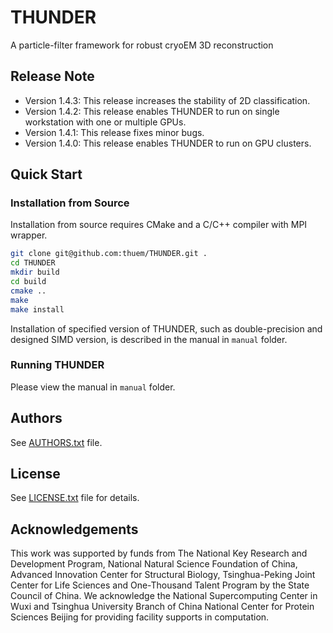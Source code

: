 # THUNDER
A particle-filter framework for robust cryoEM 3D reconstruction

## Release Note

* Version 1.4.3: This release increases the stability of 2D classification.
* Version 1.4.2: This release enables THUNDER to run on single workstation with one or multiple GPUs.
* Version 1.4.1: This release fixes minor bugs.
* Version 1.4.0: This release enables THUNDER to run on GPU clusters.

## Quick Start

### Installation from Source

Installation from source requires CMake and a C/C++ compiler with MPI wrapper.

```bash
git clone git@github.com:thuem/THUNDER.git .
cd THUNDER
mkdir build
cd build
cmake ..
make
make install
```

Installation of specified version of THUNDER, such as double-precision and designed SIMD version, is described in the manual in `manual` folder.

### Running THUNDER

Please view the manual in `manual` folder.

## Authors

See [AUTHORS.txt](AUTHORS.txt) file.

## License

See [LICENSE.txt](LICENSE.txt) file for details.

## Acknowledgements

This work was supported by funds from The National Key Research and Development Program, National Natural Science Foundation of China, Advanced Innovation Center for Structural Biology, Tsinghua-Peking Joint Center for Life Sciences and One-Thousand Talent Program by the State Council of China. We acknowledge the National Supercomputing Center in Wuxi and Tsinghua University Branch of China National Center for Protein Sciences Beijing for providing facility supports in computation.

